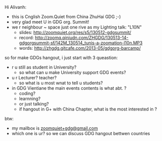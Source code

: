 Hi Alivanh:
- this is Cnglish Zoom.Quiet from China ZhuHai GDG ;-)
- very glad meet U in GDG org. Summit!
- we r neighbour ~ space just one rive 
as my Lighting talk: "L10N"
    - slides: http://zoomquiet.org/res/s5/130512-gdgsummit/
    - record: http://zoomq.qiniudn.com/ZHGDG/130513-14-gdgorgsummit-sf/142M_130514_tunis-a-zoomation-l10n.MP3
    - words: http://zhgdg.gitcafe.com/2013-05/gdgorg-barcamp/

so for make GDGs hangout, i just start with 3 queastion:
- r u still as student in University?
    - so what can u make University support GDG events?
- u r Lecturer? teacher?
    - so what is u most wnat to tell u students?
- in GDG Vientiane the main events contents is what abt. ?
    - coding?
    - learnning?
    - or just talking?
    - if hangout in G+ with China Chapter, what is the most interested in ?

btw:
- my mailbox is zoomquiet+gdg@gmail.com
- which one is ur? so we can discuss GDG hangout bettwen countries
